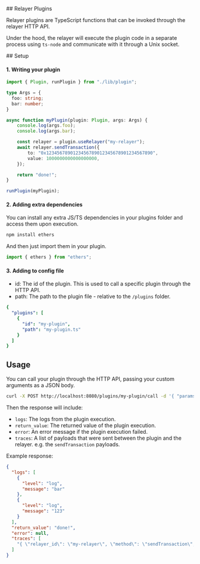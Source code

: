 ## Relayer Plugins

Relayer plugins are TypeScript functions that can be invoked through the relayer HTTP API.

Under the hood, the relayer will execute the plugin code in a separate process using `ts-node` and communicate with it through a Unix socket.

## Setup

#### 1. Writing your plugin

```typescript
import { Plugin, runPlugin } from "./lib/plugin";

type Args = {
  foo: string;
  bar: number;
}

async function myPlugin(plugin: Plugin, args: Args) {
    console.log(args.foo);
    console.log(args.bar);

    const relayer = plugin.useRelayer("my-relayer");
    await relayer.sendTransaction({
        to: "0x1234567890123456789012345678901234567890",
        value: 1000000000000000000,
    });

    return "done!";
}

runPlugin(myPlugin);
```


#### 2. Adding extra dependencies

You can install any extra JS/TS dependencies in your plugins folder and access them upon execution.

```bash
npm install ethers
```

And then just import them in your plugin.

```typescript
import { ethers } from "ethers";
```

#### 3. Adding to config file

- id: The id of the plugin. This is used to call a specific plugin through the HTTP API.
- path: The path to the plugin file - relative to the `/plugins` folder.

```yaml
{
  "plugins": [
    {
      "id": "my-plugin",
      "path": "my-plugin.ts"
    }
  ]
}
```

## Usage

You can call your plugin through the HTTP API, passing your custom arguments as a JSON body.

```bash
curl -X POST http://localhost:8080/plugins/my-plugin/call -d '{ "params": { "foo": "bar", "bar": 123 } }'
```

Then the response will include:

- `logs`: The logs from the plugin execution.
- `return_value`: The returned value of the plugin execution.
- `error`: An error message if the plugin execution failed.
- `traces`: A list of payloads that were sent between the plugin and the relayer. e.g. the `sendTransaction` payloads.

Example response:

```json
{
  "logs": [
    {
      "level": "log",
      "message": "bar"
    },
    {
      "level": "log",
      "message": "123"
    }
  ],
  "return_value": "done!",
  "error": null,
  "traces": [
    "{ \"relayer_id\": \"my-relayer\", \"method\": \"sendTransaction\", \"params\": { \"to\": \"0x1234567890123456789012345678901234567890\", \"value\": \"0x1234567890123456789012345678901234567890\" } }"
  ]
}
```
